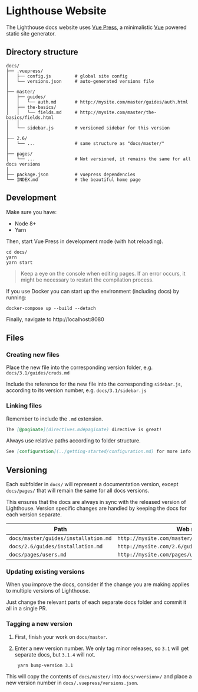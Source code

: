 # Lighthouse Website

The Lighthouse docs website uses [Vue Press](https://vuepress.vuejs.org),
a minimalistic [Vue](https://vuejs.org/) powered static site generator.

## Directory structure

```
docs/
├── .vuepress/            
│   ├── config.js         # global site config
│   └── versions.json     # auto-generated versions file
│
├── master/               
│   ├── guides/           
│   │   └── auth.md       # http://mysite.com/master/guides/auth.html
│   ├── the-basics/       
│   │   └── fields.md     # http://mysite.com/master/the-basics/fields.html
│   │
│   └── sidebar.js        # versioned sidebar for this version   
│
├── 2.6/                  
│   └── ...               # same structure as "docs/master/"
│
├── pages/
│   └── ...               # Not versioned, it remains the same for all docs versions
│
├── package.json          # vuepress dependencies
└── INDEX.md              # the beautiful home page
```

## Development

Make sure you have:

- Node 8+
- Yarn 

Then, start Vue Press in development mode (with hot reloading).

    cd docs/
    yarn
    yarn start

> Keep a eye on the console when editing pages.
If an error occurs, it might be necessary to restart the compilation process.

If you use Docker you can start up the environment (including docs) by running:

    docker-compose up --build --detach

Finally, navigate to http://localhost:8080

## Files

### Creating new files

Place the new file into the corresponding version folder,
e.g. `docs/3.1/guides/cruds.md`
    
Include the reference for the new file into the corresponding `sidebar.js`,
according to its version number, e.g. `docs/3.1/sidebar.js`

### Linking files

Remember to include the `.md` extension. 

```md
The [@paginate](directives.md#paginate) directive is great!
```

Always use relative paths according to folder structure.

```md
See [configuration](../getting-started/configuration.md) for more info.
```

## Versioning

Each subfolder in `docs/` will represent a documentation version,
except `docs/pages/` that will remain the same for all docs versions. 

This ensures that the docs are always in sync with the released version of Lighthouse.
Version specific changes are handled by keeping the docs for each version separate.

| Path                                    | Web route                                           |
|-----------------------------------------|-----------------------------------------------------|
| `docs/master/guides/installation.md`    | `http://mysite.com/master/guides/installation.html` |
| `docs/2.6/guides/installation.md`       | `http://mysite.com/2.6/guides/installation.html`    |
| `docs/pages/users.md`                   | `http://mysite.com/pages/users.html`    |

### Updating existing versions

When you improve the docs, consider if the change you are making applies to
multiple versions of Lighthouse.

Just change the relevant parts of each separate docs folder and commit it all
in a single PR.

### Tagging a new version

1. First, finish your work on `docs/master`.

1. Enter a new version number. We only tag minor releases, so `3.1` will get separate
docs, but `3.1.4` will not.

        yarn bump-version 3.1

This will copy the contents of `docs/master/` into `docs/<version>/`
and place a new version number in `docs/.vuepress/versions.json`.
